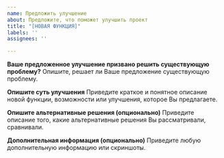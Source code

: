 ```yaml
---
name: Предложить улучшение
about: Предложите, что поможет улучшить проект
title: "[НОВАЯ ФУНКЦИЯ]"
labels: ''
assignees: ''

---
```


**Ваше предложенное улучшение призвано решить существующую проблему?**
Опишите, решает ли Ваше предложение существующую проблему.

**Опишите суть улучшения**
Приведите краткое и понятное описание новой функции, возможности или улучшения, которое Вы предлагаете.

**Опишите альтернативные решения (опционально)**
Приведите описание того, какие альтернативные решения Вы рассматривали, сравнивали.

**Дополнительная информация (опционально)**
Приведите любую дополнительную информацию или скриншоты.
